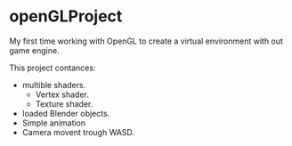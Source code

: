 # openGLProject

My first time working with OpenGL to create a virtual environment with out game engine. 

This project contances: 
* multible shaders.
  * Vertex shader.
  * Texture shader.
* loaded Blender objects.
* Simple animation
* Camera movent trough WASD.  
